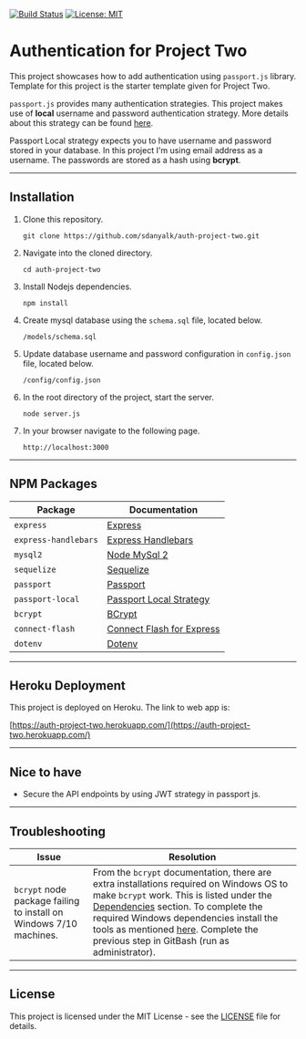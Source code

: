 [![Build Status](https://travis-ci.com/sdanyalk/auth-project-two.svg?branch=master)](https://travis-ci.com/sdanyalk/auth-project-two)
[![License: MIT](https://img.shields.io/badge/License-MIT-yellow.svg)](license)

# Authentication for Project Two
This project showcases how to add authentication using `passport.js` library. Template for this project is the starter template given for Project Two.

`passport.js` provides many authentication strategies. This project makes use of **local** username and password authentication strategy. More details about this strategy can be found [here](http://www.passportjs.org/packages/passport-local/).

Passport Local strategy expects you to have username and password stored in your database. In this project I'm using email address as a username. The passwords are stored as a hash using **bcrypt**.

---

## Installation

1. Clone this repository.
    ```
    git clone https://github.com/sdanyalk/auth-project-two.git
    ```
1. Navigate into the cloned directory.
    ```
    cd auth-project-two
    ```
1. Install Nodejs dependencies.
    ```
    npm install
    ```
1. Create mysql database using the `schema.sql` file, located below.
    ```
    /models/schema.sql
    ```
1. Update database username and password configuration in `config.json` file, located below.
    ```
    /config/config.json
    ```
1. In the root directory of the project, start the server.
    ```
    node server.js
    ```
1. In your browser navigate to the following page.
    ```
    http://localhost:3000
    ```
---

## NPM Packages

| Package | Documentation |
| ----------- | ----------- |
| `express` | [Express](https://www.npmjs.com/package/express) |
| `express-handlebars` | [Express Handlebars](https://www.npmjs.com/package/express-handlebars) |
| `mysql2` | [Node MySql 2](https://www.npmjs.com/package/mysql2) |
| `sequelize` | [Sequelize](https://www.npmjs.com/package/sequelize) |
| `passport` | [Passport](https://www.npmjs.com/package/passport) |
| `passport-local` | [Passport Local Strategy](https://www.npmjs.com/package/passport-local) |
| `bcrypt` | [BCrypt](https://www.npmjs.com/package/bcrypt) |
| `connect-flash` | [Connect Flash for Express](https://www.npmjs.com/package/connect-flash) |
| `dotenv` | [Dotenv](https://www.npmjs.com/package/dotenv) |

---

## Heroku Deployment

This project is deployed on Heroku. The link to web app is:

[https://auth-project-two.herokuapp.com/](https://auth-project-two.herokuapp.com/)

---

## Nice to have

- Secure the API endpoints by using JWT strategy in passport js.
---

## Troubleshooting

| Issue | Resolution
| ----------- | ----------- |
| `bcrypt` node package failing to install on Windows 7/10 machines. | From the `bcrypt` documentation, there are extra installations required on Windows OS to make `bcrypt` work. This is listed under the [Dependencies](https://www.npmjs.com/package/bcrypt#dependencies) section. To complete the required Windows dependencies install the tools as mentioned [here](https://github.com/kelektiv/node.bcrypt.js/wiki/Installation-Instructions#microsoft-windows). Complete the previous step in GitBash (run as administrator).|

---

## License

This project is licensed under the MIT License - see the [LICENSE](LICENSE) file for details.
